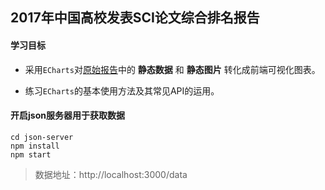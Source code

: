 ## 2017年中国高校发表SCI论文综合排名报告

#### 学习目标

- 采用`ECharts`对[原始报告](http://www.letpub.com.cn/index.php?page=university_rank_2017)中的 **静态数据** 和 **静态图片** 转化成前端可视化图表。

- 练习`ECharts`的基本使用方法及其常见API的运用。


#### 开启json服务器用于获取数据

```
cd json-server
npm install
npm start
```

> 数据地址：http://localhost:3000/data
